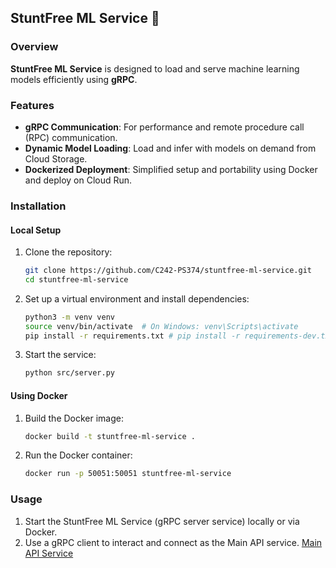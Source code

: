 ## StuntFree ML Service 🤖

### Overview

**StuntFree ML Service** is designed to load and serve machine learning models efficiently using **gRPC**.

### Features

- **gRPC Communication**: For performance and remote procedure call (RPC) communication.
- **Dynamic Model Loading**: Load and infer with models on demand from Cloud Storage.
- **Dockerized Deployment**: Simplified setup and portability using Docker and deploy on Cloud Run.

### Installation

#### Local Setup

1. Clone the repository:
   ```bash
   git clone https://github.com/C242-PS374/stuntfree-ml-service.git
   cd stuntfree-ml-service
   ```

2. Set up a virtual environment and install dependencies:
   ```bash
   python3 -m venv venv
   source venv/bin/activate  # On Windows: venv\Scripts\activate
   pip install -r requirements.txt # pip install -r requirements-dev.txt, If you want to set development settings too
   ```

3. Start the service:
   ```bash
   python src/server.py
   ```

#### Using Docker

1. Build the Docker image:
   ```bash
   docker build -t stuntfree-ml-service .
   ```

2. Run the Docker container:
   ```bash
   docker run -p 50051:50051 stuntfree-ml-service
   ```

### Usage

1. Start the StuntFree ML Service (gRPC server service) locally or via Docker.
2. Use a gRPC client to interact and connect as the Main API service. [Main API Service](https://github.com/C242-PS374/stuntfree-api)
